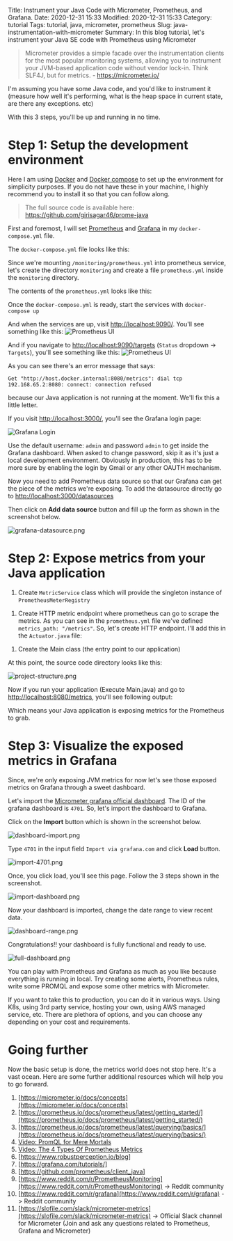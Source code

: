 Title: Instrument your Java Code with Micrometer, Prometheus, and Grafana.
Date: 2020-12-31 15:33
Modified: 2020-12-31 15:33
Category: tutorial
Tags: tutorial, java, micrometer, prometheus
Slug: java-instrumentation-with-micrometer
Summary: In this blog tutorial, let's instrument your Java SE code with Prometheus using Micrometer

> Micrometer provides a simple facade over the instrumentation clients for the most popular monitoring systems, allowing you to instrument your JVM-based application code without vendor lock-in. Think SLF4J, but for metrics. - https://micrometer.io/

I'm assuming you have some Java code, and you'd like to instrument it (measure how well it's performing, what is the heap space in current state, are there any exceptions. etc)

With this 3 steps, you'll be up and running in no time.

# Step 1: Setup the development environment

Here I am using [Docker](https://www.docker.com/) and [Docker compose](https://docs.docker.com/compose/) to set up the environment for simplicity purposes. If you do not have these in your machine, I highly recommend you to install it so that you can follow along.

> The full source code is available here: https://github.com/girisagar46/prome-java

First and foremost, I will set [Prometheus](https://prometheus.io/) and [Grafana](https://grafana.com/) in my `docker-compose.yml` file.

The `docker-compose.yml` file looks like this:

<script src="https://gist.github.com/girisagar46/da3d3c0326c57c1ee8828271937a45ee.js"></script>

Since we're mounting `/monitoring/prometheus.yml` into prometheus service, let's create the directory `monitoring` and create a file `prometheus.yml` inside the `monitoring` directory.

The contents of the `prometheus.yml` looks like this:

<script src="https://gist.github.com/girisagar46/3f2327a403eb37f6b5cac0bf07aa592a.js"></script>

Once the `docker-compose.yml` is ready, start the services with `docker-compose up`


And when the services are up, visit [http://localhost:9090/](http://localhost:9090/). You'll see something like this:
![Prometheus UI](../images/java-micrometer/prometheus-ui.png)

And if you navigate to [http://localhost:9090/targets](http://localhost:9090/targets) (`Status` dropdown -> `Targets`), you'll see something like this:
![Prometheus UI](../images/java-micrometer/prometheus-targets.png)

As you can see there's an error message that says:

    Get "http://host.docker.internal:8080/metrics": dial tcp 192.168.65.2:8080: connect: connection refused

because our Java application is not running at the moment. We'll fix this a little letter.

If you visit [http://localhost:3000/](http://localhost:3000/), you'll see the Grafana login page:

![Grafana Login](../images/java-micrometer/grafana-login.png)

Use the default username: `admin` and password `admin` to get inside the Grafana dashboard. When asked to change password, skip it as it's just a local development environment. Obviously in production, this has to be more sure by enabling the login by Gmail or any other OAUTH mechanism.

Now you need to add Prometheus data source so that our Grafana can get the piece of the metrics we're exposing.
To add the datasource directly go to [http://localhost:3000/datasources](http://localhost:3000/datasources)

Then click on **Add data source** button and fill up the form as shown in the screenshot below.

![grafana-datasource.png](../images/java-micrometer/grafana-datasource.png)


# Step 2: Expose metrics from your Java application

1. Create `MetricService` class which will provide the singleton instance of `PrometheusMeterRegistry`

<script src="https://gist.github.com/girisagar46/9ffa46b7f251301576a7df9bd4e59c00.js"></script>

1. Create HTTP metric endpoint where prometheus can go to scrape the metrics. As you can see in the `prometheus.yml` file we've defined `metrics_path: "/metrics"`. So, let's create HTTP endpoint. I'll add this in the `Actuator.java` file:

<script src="https://gist.github.com/girisagar46/2684a5443274bf19890a5c5224e4e2fc.js"></script>

1. Create the Main class (the entry point to our application)

<script src="https://gist.github.com/girisagar46/8a79f2433a238ab60dad71aec5235c12.js"></script>

At this point, the source code directory looks like this:

![project-structure.png](../images/java-micrometer/project-structure.png)


Now if you run your application (Execute Main.java) and go to [http://localhost:8080/metrics](http://localhost:8080/metrics), you'll see following output:

<script src="https://gist.github.com/girisagar46/f7613dc3ced067dfdd23fa3cee18f859.js"></script>

Which means your Java application is exposing metrics for the Prometheus to grab.

# Step 3: Visualize the exposed metrics in Grafana

Since, we're only exposing JVM metrics for now let's see those exposed metrics on Grafana through a sweet dashboard.

Let's import the [Micrometer grafana official dashboard](https://grafana.com/grafana/dashboards/4701). The ID of the grafana dashboard is `4701`. So, let's import the dashboard to Grafana.

Click on the **Import** button which is shown in the screenshot below.

![dashboard-import.png](../images/java-micrometer/dashboard-import.png)

Type `4701` in the input field `Import via grafana.com` and click **Load** button.

![import-4701.png](../images/java-micrometer/import-4701.png)

Once, you click load, you'll see this page. Follow the 3 steps shown in the screenshot.

![import-dashboard.png](../images/java-micrometer/import-dashboard.png)

Now your dashboard is imported, change the date range to view recent data.

![dashboard-range.png](../images/java-micrometer/dashboard-range.png)

Congratulations!! your dashboard is fully functional and ready to use.

![full-dashboard.png](../images/java-micrometer/full-dashboard.png)

You can play with Prometheus and Grafana as much as you like because everything is running in local. Try creating some alerts, Prometheus rules, write some PROMQL and expose some other metrics with Micrometer.

If you want to take this to production, you can do it in various ways. Using K8s, using 3rd party service, hosting your own, using AWS managed service, etc. There are plethora of options, and you can choose any depending on your cost and requirements.

# Going further
Now the basic setup is done, the metrics world does not stop here. It's a vast ocean. Here are some further additional resources which will help you to go forward.

1. [https://micrometer.io/docs/concepts](https://micrometer.io/docs/concepts)
1. [https://prometheus.io/docs/prometheus/latest/getting_started/](https://prometheus.io/docs/prometheus/latest/getting_started/)
1. [https://prometheus.io/docs/prometheus/latest/querying/basics/](https://prometheus.io/docs/prometheus/latest/querying/basics/)
1. [Video: PromQL for Mere Mortals](https://www.youtube.com/watch?v=hTjHuoWxsks)
1. [Video: The 4 Types Of Prometheus Metrics](https://www.youtube.com/watch?v=nJMRmhbY5hY)
1. [https://www.robustperception.io/blog]
1. [https://grafana.com/tutorials/]
1. [https://github.com/prometheus/client_java]
1. [https://www.reddit.com/r/PrometheusMonitoring](https://www.reddit.com/r/PrometheusMonitoring) -> Reddit community
1. [https://www.reddit.com/r/grafana](https://www.reddit.com/r/grafana) -> Reddit community
1. [https://slofile.com/slack/micrometer-metrics](https://slofile.com/slack/micrometer-metrics) -> Official Slack channel for Micrometer (Join and ask any questions related to Prometheus, Grafana and Micrometer)
